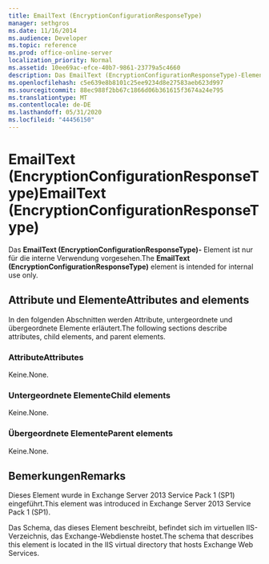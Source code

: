 ```yaml
---
title: EmailText (EncryptionConfigurationResponseType)
manager: sethgros
ms.date: 11/16/2014
ms.audience: Developer
ms.topic: reference
ms.prod: office-online-server
localization_priority: Normal
ms.assetid: 10ee69ac-efce-40b7-9861-23779a5c4660
description: Das EmailText (EncryptionConfigurationResponseType)-Element ist nur für die interne Verwendung vorgesehen.
ms.openlocfilehash: c5e639e8b8101c25ee9234d8e27583aeb623d997
ms.sourcegitcommit: 88ec988f2bb67c1866d06b361615f3674a24e795
ms.translationtype: MT
ms.contentlocale: de-DE
ms.lasthandoff: 05/31/2020
ms.locfileid: "44456150"
---
```

# <a name="emailtext-encryptionconfigurationresponsetype"></a><span data-ttu-id="2681b-103">EmailText (EncryptionConfigurationResponseType)</span><span class="sxs-lookup"><span data-stu-id="2681b-103">EmailText (EncryptionConfigurationResponseType)</span></span>

<span data-ttu-id="2681b-104">Das **EmailText (EncryptionConfigurationResponseType)-** Element ist nur für die interne Verwendung vorgesehen.</span><span class="sxs-lookup"><span data-stu-id="2681b-104">The **EmailText (EncryptionConfigurationResponseType)** element is intended for internal use only.</span></span> 

## <a name="attributes-and-elements"></a><span data-ttu-id="2681b-105">Attribute und Elemente</span><span class="sxs-lookup"><span data-stu-id="2681b-105">Attributes and elements</span></span>

<span data-ttu-id="2681b-106">In den folgenden Abschnitten werden Attribute, untergeordnete und übergeordnete Elemente erläutert.</span><span class="sxs-lookup"><span data-stu-id="2681b-106">The following sections describe attributes, child elements, and parent elements.</span></span>
  
### <a name="attributes"></a><span data-ttu-id="2681b-107">Attribute</span><span class="sxs-lookup"><span data-stu-id="2681b-107">Attributes</span></span>

<span data-ttu-id="2681b-108">Keine.</span><span class="sxs-lookup"><span data-stu-id="2681b-108">None.</span></span>
  
### <a name="child-elements"></a><span data-ttu-id="2681b-109">Untergeordnete Elemente</span><span class="sxs-lookup"><span data-stu-id="2681b-109">Child elements</span></span>

<span data-ttu-id="2681b-110">Keine.</span><span class="sxs-lookup"><span data-stu-id="2681b-110">None.</span></span>
  
### <a name="parent-elements"></a><span data-ttu-id="2681b-111">Übergeordnete Elemente</span><span class="sxs-lookup"><span data-stu-id="2681b-111">Parent elements</span></span>

<span data-ttu-id="2681b-112">Keine.</span><span class="sxs-lookup"><span data-stu-id="2681b-112">None.</span></span>
  
## <a name="remarks"></a><span data-ttu-id="2681b-113">Bemerkungen</span><span class="sxs-lookup"><span data-stu-id="2681b-113">Remarks</span></span>

<span data-ttu-id="2681b-114">Dieses Element wurde in Exchange Server 2013 Service Pack 1 (SP1) eingeführt.</span><span class="sxs-lookup"><span data-stu-id="2681b-114">This element was introduced in Exchange Server 2013 Service Pack 1 (SP1).</span></span>
  
<span data-ttu-id="2681b-115">Das Schema, das dieses Element beschreibt, befindet sich im virtuellen IIS-Verzeichnis, das Exchange-Webdienste hostet.</span><span class="sxs-lookup"><span data-stu-id="2681b-115">The schema that describes this element is located in the IIS virtual directory that hosts Exchange Web Services.</span></span>
  

